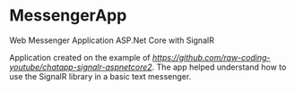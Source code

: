 # MessengerApp
Web Messenger Application ASP.Net Core with SignalR

Application created on the example of <i>https://github.com/raw-coding-youtube/chatapp-signalr-aspnetcore2</i>.
The app helped understand how to use the SignalR library in a basic text messenger.
